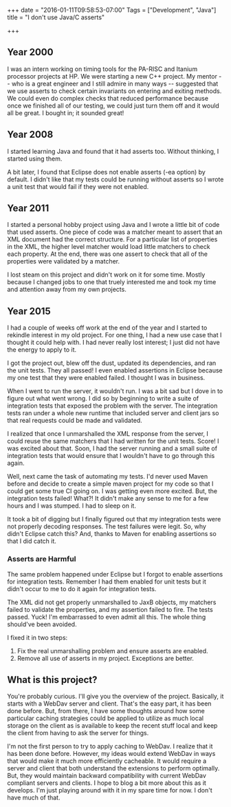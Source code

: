 +++
date = "2016-01-11T09:58:53-07:00"
Tags = ["Development", "Java"]
title = "I don't use Java/C asserts"

+++

## Year 2000

I was an intern working on timing tools for the PA-RISC and Itanium
processor projects at HP.  We were starting a new C++ project.  My
mentor -- who is a great engineer and I still admire in many ways --
suggested that we use asserts to check certain invariants on  entering
and exiting methods.  We could even do complex checks that reduced
performance because once we finished all of our testing, we could just
turn them off and it would all be great.  I bought in; it sounded great!

## Year 2008

I started learning Java and found that it had asserts too.  Without
thinking, I started using them.

A bit later, I found that Eclipse does not enable asserts (-ea option)
by default.  I didn't like that my tests could be running without
asserts so I wrote a unit test that would fail if they were not enabled.

## Year 2011

I started a personal hobby project using Java and I wrote a little bit
of code that used asserts.  One piece of code was a matcher meant to
assert that an XML document had the correct structure.  For a particular
list of properties in the XML, the higher level matcher would load
little  matchers to check each property.  At the end, there was one
assert to check that all of the properties were validated by a matcher.

I lost steam on this project and didn't work on it for some time.
Mostly because I changed jobs to one that truely interested me and took
my time and attention away from my own projects.

## Year 2015

I had a couple of weeks off work at the end of the year and I started to
rekindle interest in my old project.  For one thing, I had a new use
case that I thought it could help with.  I had never really lost
interest; I just did not have the energy to apply to it.

I got the project out, blew off the dust, updated its dependencies, and
ran the unit tests.  They all passed!  I even enabled assertions in
Eclipse because my one test that they were enabled failed.  I thought I
was in business.

When I went to run the server, it wouldn't run.  I was a bit sad but I
dove in to figure out what went wrong.  I did so by beginning to write a
suite of integration tests that exposed the problem with the server.
The integration tests ran under a whole new runtime that included server
and client jars so that real requests could be made and validated.

I realized that once I unmarshalled the XML response from the server, I
could reuse the same matchers that I had written for the unit tests.
Score!  I was excited about that.  Soon, I had the server running and a
small suite of integration tests that would ensure that I wouldn't have
to go through this again.

Well, next came the task of automating my tests.  I'd never used Maven
before and decide to create a simple maven project for my code so that I
could get some true CI going on.  I was getting even more excited.  But,
the integration tests failed!  What?!  It didn't make any sense to me
for a few hours and I was stumped.  I had to sleep on it.

It took a bit of digging but I finally figured out that my integration
tests were not properly decoding responses.  The test failures were
legit.  So, why didn't Eclipse catch this?  And, thanks to Maven for
enabling assertions so that I did catch it.

### Asserts are Harmful

The same problem happened under Eclipse but I forgot to enable
assertions for integration tests.  Remember I had them enabled for unit
tests but it didn't occur to me to do it again for integration tests.

The XML did not get properly unmarshalled to JaxB objects, my matchers
failed to validate the properties, and my assertion failed to fire.  The
tests passed.  Yuck!  I'm embarrassed to even admit all this.  The whole
thing should've been avoided.

I fixed it in two steps:

1. Fix the real unmarshalling problem and ensure asserts are enabled.
1. Remove all use of asserts in my project.  Exceptions are better.

## What is this project?

You're probably curious.  I'll give you the overview of the project.
Basically, it starts with a WebDav server and client.  That's the easy
part, it has been done before.  But, from there, I have some thoughts
around how some particular caching strategies could be applied to
utilize as much local storage on the client as is available to keep the
recent stuff local and keep the client from having to ask the server for
things.

I'm not the first person to try to apply caching to WebDav.  I realize
that it has been done before.  However, my ideas would extend WebDav in
ways that would make it much more efficiently cacheable.  It would
require a server and client that both understand the extensions to
perform optimally.  But, they would maintain backward compatibility with
current WebDav compliant servers and clients.  I hope to blog a bit more
about this as it develops.  I'm just playing around with it in my spare
time for now.  I don't have much of that.

<!-- vim:set tw=72 ft=markdown: -->
